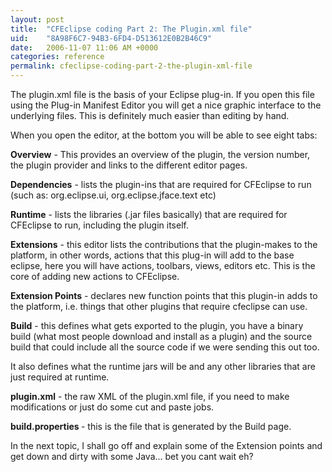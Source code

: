 ```yaml
---
layout: post
title:  "CFEclipse coding Part 2: The Plugin.xml file"
uid:	"8A98F6C7-94B3-6FD4-D513612E0B2B46C9"
date:   2006-11-07 11:06 AM +0000
categories: reference
permalink: cfeclipse-coding-part-2-the-plugin-xml-file
---
```

The plugin.xml file is the basis of your Eclipse plug-in. If you open this file using the Plug-in Manifest Editor you will get a nice graphic interface to the underlying files. This is definitely much easier than editing by hand.

When you open the editor, at the bottom you will be able to see eight tabs:

<strong>Overview</strong> - This provides an overview of the plugin, the version number, the plugin provider and links to the different editor pages.

<strong>Dependencies</strong> - lists the plugin-ins that are required for CFEclipse to run (such as: org.eclipse.ui, org.eclipse.jface.text etc)

<strong>Runtime</strong> - lists the libraries (.jar files basically) that are required for CFEclipse to run, including the plugin itself.

<strong>Extensions</strong> -  this editor lists the contributions that the plugin-makes to the platform, in other words, actions that this plug-in will add to the base eclipse, here you will have actions, toolbars, views, editors etc. This is the core of adding new actions to CFEclipse.

<strong>Extension Points</strong> - declares new function points that this plugin-in adds to the platform, i.e. things that other plugins that require cfeclipse can use.


<strong>Build</strong> - this defines what gets exported to the plugin, you have a binary build (what most people download and install as a plugin) and the source build that could include all the source code if we were sending this out too.

It also defines what the runtime jars will be and any other libraries that are just required at runtime.

<strong>plugin.xml</strong> - the raw XML of the plugin.xml file, if you need to make modifications or just do some cut and paste jobs. 

<strong>build.properties </strong>-  this is the file that is generated by the Build page.

In the next topic, I shall go off and explain some of the Extension points and get down and dirty with some Java... bet you cant wait eh?